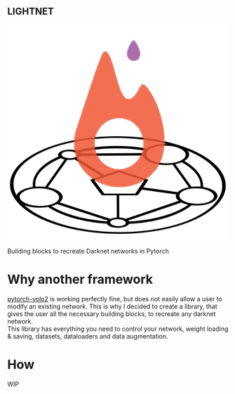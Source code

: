 LIGHTNET
--------
![Logo](./logo.png)
Building blocks to recreate Darknet networks in Pytorch


# Why another framework
[pytorch-yolo2](https://github.com/marvis/pytorch-yolo2) is working perfectly fine, but does not easily allow a user to modify an existing network.
This is why I decided to create a library, that gives the user all the necessary building blocks, to recreate any darknet network.  
This library has everything you need to control your network, weight loading & saving, datasets, dataloaders and data augmentation.

# How
WIP
